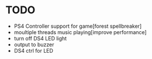 # TODO
- PS4 Controller support for game[forest spellbreaker]
- moultiple threads music playing[improve performance]
- turn off DS4 LED light
- output to buzzer
- DS4 ctrl for LED